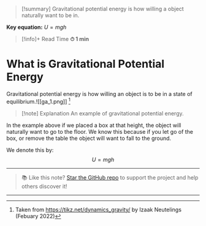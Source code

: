 
>[!summary]
Gravitational potential energy is how willing a object naturally want to be in.
>
**Key equation:**
$U = mgh$

>[!info]+ Read Time
**⏱ 1 min**

# What is Gravitational Potential Energy
Gravitational potential energy is how willing an object is to be in a state of equilibrium.![[ga_1.png]]
[^1]
>[!note] Explanation
An example of gravitational potential energy.

In the example above if we placed a box at that height, the object will naturally want to go to the floor. We know this because if you let go of the box, or remove the table the object will want to fall to the ground.

We denote this by: $$U = mgh$$

[^1]: Taken from https://tikz.net/dynamics_gravity/ by Izaak Neutelings (Febuary 2022)

---

> 📚 Like this note? [Star the GitHub repo](https://github.com/rajeevphysics/Obsidan-MathMatter) to support the project and help others discover it!

---
